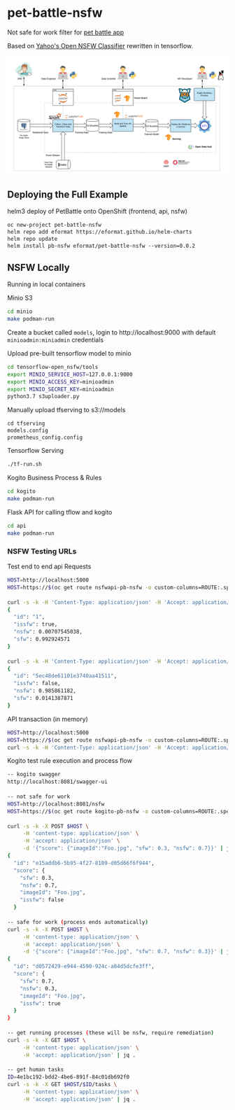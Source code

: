 # pet-battle-nsfw

Not safe for work filter for [pet battle app](http://petbattle.app)

Based on [Yahoo's Open NSFW Classifier](https://github.com/yahoo/open_nsfw) rewritten in tensorflow.

![pet-battle-nsfw-arch.png](pet-battle-nsfw-arch.png)

## Deploying the Full Example

helm3 deploy of PetBattle onto OpenShift (frontend, api, nsfw)
```
oc new-project pet-battle-nsfw
helm repo add eformat https://eformat.github.io/helm-charts
helm repo update
helm install pb-nsfw eformat/pet-battle-nsfw --version=0.0.2
```

## NSFW Locally

Running in local containers

Minio S3
```bash
cd minio
make podman-run
```
Create a bucket called `models`, login to http://localhost:9000 with default `minioadmin:miniadmin` credentials

Upload pre-built tensorflow model to minio
```bash
cd tensorflow-open_nsfw/tools
export MINIO_SERVICE_HOST=127.0.0.1:9000
export MINIO_ACCESS_KEY=minioadmin
export MINIO_SECRET_KEY=minioadmin
python3.7 s3uploader.py
```

Manually upload tfserving to s3://models
```
cd tfserving
models.config
prometheus_config.config
```

Tensorflow Serving
```bash
./tf-run.sh
```

Kogito Business Process & Rules
```bash
cd kogito
make podman-run
```

Flask API for calling tflow and kogito
```bash
cd api
make podman-run
```

### NSFW Testing URLs

Test end to end api Requests
```bash
HOST=http://localhost:5000
HOST=https://$(oc get route nsfwapi-pb-nsfw -o custom-columns=ROUTE:.spec.host --no-headers)

curl -s -k -H 'Content-Type: application/json' -H 'Accept: application/json' -X POST --data-binary '@api/requests/nsfw-negative.json' $HOST/api/v1.0/nsfw
{
  "id": "1",
  "issfw": true,
  "nsfw": 0.00707545038,
  "sfw": 0.992924571
}

curl -s -k -H 'Content-Type: application/json' -H 'Accept: application/json' -X POST --data-binary '@api/requests/nsfw-positive.json' $HOST/api/v1.0/nsfw
{
  "id": "5ec48de61101e3740aa41511",
  "issfw": false,
  "nsfw": 0.985861182,
  "sfw": 0.0141387871
}
```

API transaction (in memory)
```bash
HOST=http://localhost:5000
HOST=https://$(oc get route nsfwapi-pb-nsfw -o custom-columns=ROUTE:.spec.host --no-headers)
curl -s -k -H 'Content-Type: application/json' -H 'Accept: application/json' $HOST/api/v1.0/nsfw/transactions
```

Kogito test rule execution and process flow
```bash
-- kogito swagger
http://localhost:8081/swagger-ui

-- not safe for work
HOST=http://localhost:8081/nsfw
HOST=https://$(oc get route kogito-pb-nsfw -o custom-columns=ROUTE:.spec.host --no-headers)/nsfw

curl -s -k -X POST $HOST \
     -H 'content-type: application/json' \
     -H 'accept: application/json' \
     -d '{"score": {"imageId":"Foo.jpg", "sfw": 0.3, "nsfw": 0.7}}' | jq .
{
  "id": "e15addb6-5b95-4f27-8109-d05d66f6f944",
  "score": {
    "sfw": 0.3,
    "nsfw": 0.7,
    "imageId": "Foo.jpg",
    "issfw": false
  }

-- safe for work (process ends automatically)
curl -s -k -X POST $HOST \
     -H 'content-type: application/json' \
     -H 'accept: application/json' \
     -d '{"score": {"imageId":"Foo.jpg", "sfw": 0.7, "nsfw": 0.3}}' | jq .
{
  "id": "d0572429-e944-4590-924c-a84d5dcfe3ff",
  "score": {
    "sfw": 0.7,
    "nsfw": 0.3,
    "imageId": "Foo.jpg",
    "issfw": true
  }
}

-- get running processes (these will be nsfw, require remediation)
curl -s -k -X GET $HOST \
     -H 'content-type: application/json' \
     -H 'accept: application/json' | jq .

-- get human tasks
ID=4e1bc192-bdd2-4be6-891f-84c01db692f0
curl -s -k -X GET $HOST/$ID/tasks \
     -H 'content-type: application/json' \
     -H 'accept: application/json' | jq .
```
